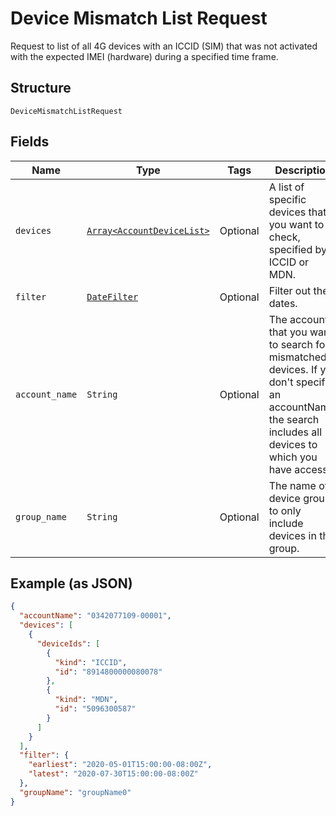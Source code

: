 
# Device Mismatch List Request

Request to list of all 4G devices with an ICCID (SIM) that was not activated with the expected IMEI (hardware) during a specified time frame.

## Structure

`DeviceMismatchListRequest`

## Fields

| Name | Type | Tags | Description |
|  --- | --- | --- | --- |
| `devices` | [`Array<AccountDeviceList>`](../../doc/models/account-device-list.md) | Optional | A list of specific devices that you want to check, specified by ICCID or MDN. |
| `filter` | [`DateFilter`](../../doc/models/date-filter.md) | Optional | Filter out the dates. |
| `account_name` | `String` | Optional | The account that you want to search for mismatched devices. If you don't specify an accountName, the search includes all devices to which you have access. |
| `group_name` | `String` | Optional | The name of a device group, to only include devices in that group. |

## Example (as JSON)

```json
{
  "accountName": "0342077109-00001",
  "devices": [
    {
      "deviceIds": [
        {
          "kind": "ICCID",
          "id": "8914800000080078"
        },
        {
          "kind": "MDN",
          "id": "5096300587"
        }
      ]
    }
  ],
  "filter": {
    "earliest": "2020-05-01T15:00:00-08:00Z",
    "latest": "2020-07-30T15:00:00-08:00Z"
  },
  "groupName": "groupName0"
}
```

